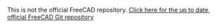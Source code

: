 This is not the official FreeCAD repository.
[Click here for the up to date, official FreeCAD Git repository](https://github.com/FreeCAD/FreeCAD)
